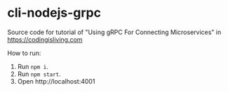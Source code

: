 # cli-nodejs-grpc
Source code for tutorial of "Using gRPC For Connecting Microservices" in https://codingisliving.com

How to run:
1. Run `npm i`.
2. Run `npm start`.
3. Open http://localhost:4001
